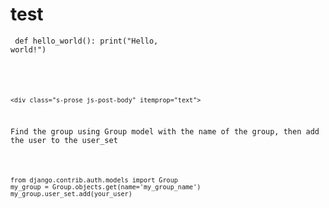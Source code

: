 # test  
<code class="language-python">    def hello_world():
        print("Hello, world!")

<div class="answercell post-layout--right">
    
    <div class="s-prose js-post-body" itemprop="text">
<p>Find the group using Group model with the name of the group, then add the user to the user_set</p>

<pre><code>from django.contrib.auth.models import Group
my_group = Group.objects.get(name='my_group_name') 
my_group.user_set.add(your_user)
